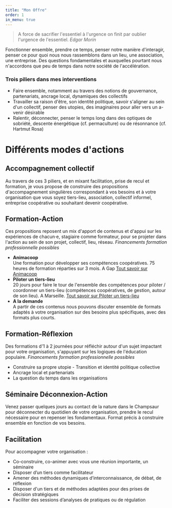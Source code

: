 ```yaml
---
title: "Mon Offre"
order: 1
in_menu: true
---
```

> A force de sacrifier l'essentiel à l'urgence on finit par oublier l'urgence de l'essentiel. *Edgar Morin* 

Fonctionner ensemble, prendre ce temps, penser notre manière d'interagir, penser ce pour quoi nous nous rassemblons dans un lieu, une association, une entreprise. Des questions fondamentales et auxquelles pourtant nous n'accordons que peu de temps dans notre société de l'accélération.

### Trois piliers dans mes interventions
- Faire ensemble, notamment au travers des notions de gouvernance, partenariats, ancrage local, dynamiques des collectifs
- Travailler sa raison d'être, son identité politique, savoir s'aligner au sein d'un collectif, penser des utopies, des imaginaires pour aller vers un a-venir désirable
- Ralentir, déconnecter, penser le temps long dans des optiques de sobriété, descente énergétique (cf. permaculture) ou de résonnance (cf. Hartmut Rosa)

# Différents modes d'actions 

## Accompagnement collectif
Au travers de ces 3 piliers, et en mixant facilitation, prise de recul et formation, je vous propose de construire des propositions d'accompagnement singulières correspondant à vos besoins et à votre organisation que vous soyez tiers-lieu, association, collectif informel, entreprise coopérative ou souhaitant devenir coopérative.

## Formation-Action
Ces propositions reposent un mix d'apport de contenus et d'appui sur les expériences de chacun·e, stagiaire comme formateur, pour se projeter dans l'action au sein de son projet, collectif, lieu, réseau. 
*Financements formation professionnelle possibles*
- **Animacoop**  
Une formation pour développer ses compétences coopératives. 75 heures de formation réparties sur 3 mois. A Gap
[Tout savoir sur Animacoop](https://www.animacoop.net)
- **Piloter un tiers-lieu**  
20 jours pour faire le tour de l'ensemble des compétences pour piloter / coordonner un tiers-lieu (compétences coopératives, de gestion, autour de son lieu). A Marseille.
[Tout savoir sur Piloter un tiers-lieu](https://sudtierslieux.fr/formation/piloter-un-tiers-lieu/)
- **A la demande**  
A partir de ces contenus nous pouvons discuter ensemble de formats adaptés à votre organisation sur des besoins plus spécifiques, avec des formats plus courts.

## Formation-Réflexion
Des formations d'1 à 2 journées pour réfléchir autour d'un sujet impactant pour votre organisation, s'appuyant sur les logiques de l'éducation populaire. 
*Financements formation professionnelle possibles*  
- Construire sa propre utopie - Transition et identité politique collective
- Ancrage local et partenariats
- La question du temps dans les organisations

## Séminaire Déconnexion-Action
Venez passer quelques jours au contact de la nature dans le Champsaur pour déconnecter du quotidien de votre organisation, prendre le recul nécessaire pour en repenser les fondamentaux. Format précis à construire ensemble en fonction de vos besoins.

## Facilitation
Pour accompagner votre organisation :
- Co-construire, co-animer avec vous une réunion importante, un séminaire
- Disposer d’un tiers comme facilitateur
- Amener des méthodes dynamiques d’interconnaissance, de débat, de réflexion
- Disposer d'un tiers et de méthodes adaptées pour des prises de décision stratégiques
- Faciliter des sessions d’analyses de pratiques ou de régulation 